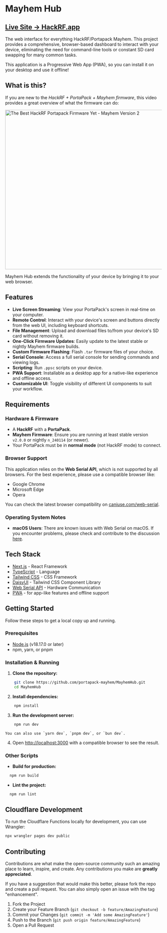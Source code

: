 # Mayhem Hub

## [Live Site → HackRF.app](https://hackrf.app/)

The web interface for everything HackRF/Portapack Mayhem. This project provides a comprehensive, browser-based dashboard to interact with your device, eliminating the need for command-line tools or constant SD card swapping for many common tasks.

This application is a Progressive Web App (PWA), so you can install it on your desktop and use it offline!

## What is this?

If you are new to the _HackRF + PortaPack + Mayhem firmware_, this video provides a great overview of what the firmware can do:

[<img alt="The Best HackRF Portapack Firmware Yet - Mayhem Version 2" src="https://img.youtube.com/vi/WZqCENz-YAg/maxresdefault.jpg" width="512">](https://www.youtube.com/watch?v=WZqCENz-YAg)

Mayhem Hub extends the functionality of your device by bringing it to your web browser.

## Features

- **Live Screen Streaming**: View your PortaPack's screen in real-time on your computer.
- **Remote Control**: Interact with your device's screen and buttons directly from the web UI, including keyboard shortcuts.
- **File Management**: Upload and download files to/from your device's SD card without removing it.
- **One-Click Firmware Updates**: Easily update to the latest stable or nightly Mayhem firmware builds.
- **Custom Firmware Flashing**: Flash `.tar` firmware files of your choice.
- **Serial Console**: Access a full serial console for sending commands and viewing logs.
- **Scripting**: Run `.ppsc` scripts on your device.
- **PWA Support**: Installable as a desktop app for a native-like experience and offline access.
- **Customizable UI**: Toggle visibility of different UI components to suit your workflow.

## Requirements

### Hardware & Firmware

- A **HackRF** with a **PortaPack**.
- **Mayhem Firmware**: Ensure you are running at least stable version `v2.0.0` or nightly `n_240114` (or newer).
- Your PortaPack must be in **normal mode** (not HackRF mode) to connect.

### Browser Support

This application relies on the **Web Serial API**, which is not supported by all browsers. For the best experience, please use a compatible browser like:

- Google Chrome
- Microsoft Edge
- Opera

You can check the latest browser compatibility on [caniuse.com/web-serial](https://caniuse.com/web-serial).

### Operating System Notes

- **macOS Users**: There are known issues with Web Serial on macOS. If you encounter problems, please check and contribute to the discussion [here](https://github.com/portapack-mayhem/MayhemHub/issues/43).

## Tech Stack

- [Next.js](https://nextjs.org/) - React Framework
- [TypeScript](https://www.typescriptlang.org/) - Language
- [Tailwind CSS](https://tailwindcss.com/) - CSS Framework
- [DaisyUI](https://daisyui.com/) - Tailwind CSS Component Library
- [Web Serial API](https://developer.mozilla.org/en-US/docs/Web/API/Web_Serial_API) - Hardware Communication
- [PWA](https://web.dev/progressive-web-apps/) - for app-like features and offline support

## Getting Started

Follow these steps to get a local copy up and running.

### Prerequisites

- [Node.js](https://nodejs.org/) (v18.17.0 or later)
- npm, yarn, or pnpm

### Installation & Running

1.  **Clone the repository:**

```bash
    git clone https://github.com/portapack-mayhem/MayhemHub.git
    cd MayhemHub
```

2.  **Install dependencies:**

```bash
    npm install
```

3.  **Run the development server:**

```bash
    npm run dev
```

    You can also use `yarn dev`, `pnpm dev`, or `bun dev`.

4.  Open [http://localhost:3000](http://localhost:3000) with a compatible browser to see the result.

### Other Scripts

- **Build for production:**

```bash
  npm run build
```

- **Lint the project:**

```bash
  npm run lint
```

## Cloudflare Development

To run the Cloudflare Functions locally for development, you can use Wrangler:

```bash
npx wrangler pages dev public
```

## Contributing

Contributions are what make the open-source community such an amazing place to learn, inspire, and create. Any contributions you make are **greatly appreciated**.

If you have a suggestion that would make this better, please fork the repo and create a pull request. You can also simply open an issue with the tag "enhancement".

1.  Fork the Project
2.  Create your Feature Branch (`git checkout -b feature/AmazingFeature`)
3.  Commit your Changes (`git commit -m 'Add some AmazingFeature'`)
4.  Push to the Branch (`git push origin feature/AmazingFeature`)
5.  Open a Pull Request
